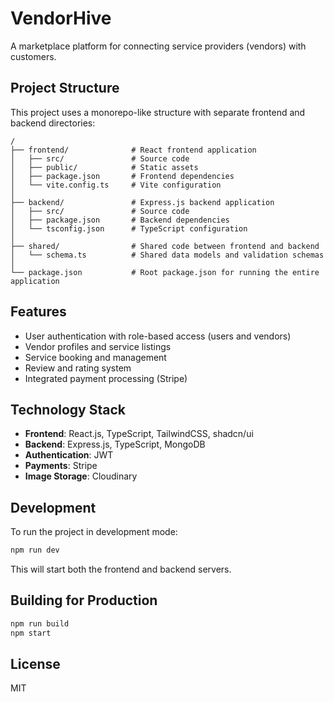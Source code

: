 # VendorHive

A marketplace platform for connecting service providers (vendors) with customers.

## Project Structure

This project uses a monorepo-like structure with separate frontend and backend directories:

```
/
├── frontend/              # React frontend application
│   ├── src/               # Source code
│   ├── public/            # Static assets
│   ├── package.json       # Frontend dependencies
│   └── vite.config.ts     # Vite configuration
│
├── backend/               # Express.js backend application
│   ├── src/               # Source code
│   ├── package.json       # Backend dependencies
│   └── tsconfig.json      # TypeScript configuration
│
├── shared/                # Shared code between frontend and backend
│   └── schema.ts          # Shared data models and validation schemas
│
└── package.json           # Root package.json for running the entire application
```

## Features

- User authentication with role-based access (users and vendors)
- Vendor profiles and service listings
- Service booking and management
- Review and rating system
- Integrated payment processing (Stripe)

## Technology Stack

- **Frontend**: React.js, TypeScript, TailwindCSS, shadcn/ui
- **Backend**: Express.js, TypeScript, MongoDB
- **Authentication**: JWT
- **Payments**: Stripe
- **Image Storage**: Cloudinary

## Development

To run the project in development mode:

```bash
npm run dev
```

This will start both the frontend and backend servers.

## Building for Production

```bash
npm run build
npm start
```

## License

MIT
